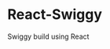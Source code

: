                                                             
 # React-Swiggy
 Swiggy build using React
